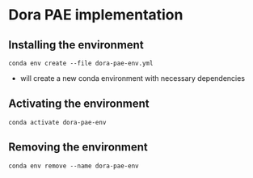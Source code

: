 # Dora PAE implementation

## Installing the environment

```conda env create --file dora-pae-env.yml```

- will create a new conda environment with necessary dependencies

## Activating the environment

```conda activate dora-pae-env```

## Removing the environment

```conda env remove --name dora-pae-env```